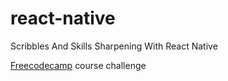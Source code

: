 # react-native
Scribbles And Skills Sharpening With React Native 

[Freecodecamp](https://www.freecodecamp.org/) course challenge
